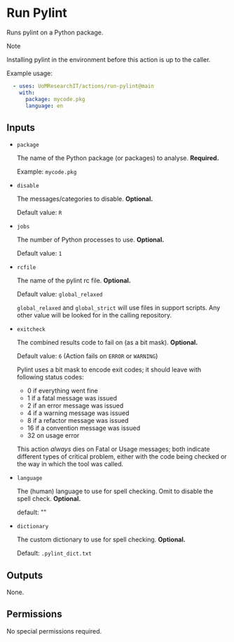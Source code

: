 # Run Pylint
Runs pylint on a Python package. 

> [!NOTE]
> Installing pylint in the environment before this action is up to the caller.

<!--# TODO: Add step to install pylint and other dictionary bits if it isn't already present. -->

Example usage:

```yml
  - uses: UoMResearchIT/actions/run-pylint@main
    with:
      package: mycode.pkg
      language: en
```

## Inputs

* `package`

  The name of the Python package (or packages) to analyse. **Required.**

  Example: `mycode.pkg`

* `disable`

  The messages/categories to disable. **Optional.**

  Default value: `R`

* `jobs`

  The number of Python processes to use. **Optional.**

  Default value: `1`

* `rcfile`

  The name of the pylint rc file. **Optional.**

  Default value: `global_relaxed`

  `global_relaxed` and `global_strict` will use files in support scripts.
  Any other value will be looked for in the calling repository.

  <!-- TODO: Check what's going on here! -->

* `exitcheck`

  The combined results code to fail on (as a bit mask). **Optional.**

  Default value: `6`  (Action fails on `ERROR` or `WARNING`)

  Pylint uses a bit mask to encode exit codes; it should leave with following status codes:

  * 0 if everything went fine
  * 1 if a fatal message was issued
  * 2 if an error message was issued
  * 4 if a warning message was issued
  * 8 if a refactor message was issued
  * 16 if a convention message was issued
  * 32 on usage error

  This action *always* dies on Fatal or Usage messages; both indicate different types of critical problem,
  either with the code being checked or the way in which the tool was called.

* `language`

  The (human) language to use for spell checking. Omit to disable the spell check. **Optional.**

  default: ""

* `dictionary`

  The custom dictionary to use for spell checking. **Optional.**

  Default: `.pylint_dict.txt`

## Outputs

None.

## Permissions

No special permissions required.
